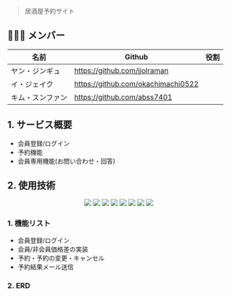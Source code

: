 
> 居酒屋予約サイト



## 👨‍👩‍👧 メンバー

| 名前   | Github                                  | 役割 |
| ------ | ---------------------------------       | ---- |
| ヤン・ジンギュ | https://github.com/jjolraman            |      |
| イ・ジェイク | https://github.com/okachimachi0522      |      |
| キム・スンファン | https://github.com/abss7401             |      |

## 1. サービス概要

- 会員登録/ログイン
- 予約機能
- 会員専用機能(お問い合わせ・回答)

## 2. 使用技術
<div align=center> 
  <img src="https://img.shields.io/badge/java-007396?style=for-the-badge&logo=java&logoColor=white"> 
  <img src="https://img.shields.io/badge/jquery-0769AD?style=for-the-badge&logo=jquery&logoColor=white">
  <img src="https://img.shields.io/badge/css-1572B6?style=for-the-badge&logo=css3&logoColor=white"> 
  <img src="https://img.shields.io/badge/javascript-F7DF1E?style=for-the-badge&logo=javascript&logoColor=black"> 
  <img src="https://img.shields.io/badge/oracle-F80000?style=for-the-badge&logo=oracle&logoColor=white"> 
  <img src="https://img.shields.io/badge/spring-6DB33F?style=for-the-badge&logo=spring&logoColor=white"> 
  <img src="https://img.shields.io/badge/bootstrap-7952B3?style=for-the-badge&logo=bootstrap&logoColor=white">
  <img src="https://img.shields.io/badge/github-181717?style=for-the-badge&logo=github&logoColor=white">
</div>

### 1. 機能リスト
- 会員登録/ログイン
- 会員/非会員価格差の実装
- 予約・予約の変更・キャンセル
- 予約結果メール送信

### 2. ERD

